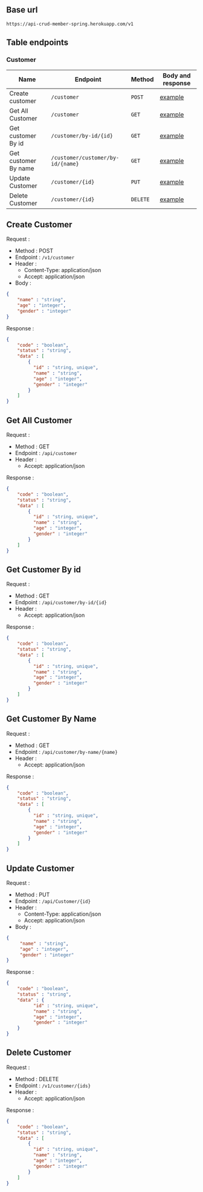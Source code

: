 ## Base url

```
https://api-crud-member-spring.herokuapp.com/v1
```

## Table endpoints

### Customer

| Name                 | Endpoint                                                    | Method   | Body and response                |
|----------------------|-------------------------------------------------------------|----------|----------------------------------|
| Create customer      | `/customer`                                                 | `POST`   | [example](#create-customer)      |
| Get All Customer     | `/customer`                                                 | `GET`    | [example](#get-all-customer)     |
| Get customer By id    | `/customer/by-id/{id}`                                      | `GET`    | [example](#get-customer-by-id)   |
| Get customer By name  | `/customer/customer/by-id/{name}`                           | `GET`    | [example](#get-customer-by-name) |
| Update Customer      | `/customer/{id}` | `PUT`    | [example](#update-customer)      |
| Delete Customer      | `/customer/{id}` | `DELETE` | [example](#delete-customer)      |

## Create Customer

Request :

- Method : POST
- Endpoint : `/v1/customer`
- Header :
  - Content-Type: application/json
  - Accept: application/json
- Body :

```json 
{ 
    "name" : "string",
    "age" : "integer",
    "gender" : "integer"
}
```

Response :

```json 
{
    "code" : "boolean",
    "status" : "string",
    "data" : [
        {
          "id" : "string, unique",
          "name" : "string",
          "age" : "integer",
          "gender" : "integer"
        }
    ]
}
```

## Get All Customer

Request :

- Method : GET
- Endpoint : `/api/customer`
- Header :
  - Accept: application/json

Response :

```json 
{
    "code" : "boolean",
    "status" : "string",
    "data" : [
        {
          "id" : "string, unique",
          "name" : "string",
          "age" : "integer",
          "gender" : "integer"
        }
    ]
}
```

## Get Customer By id

Request :

- Method : GET
- Endpoint : `/api/customer/by-id/{id}`
- Header :
  - Accept: application/json

Response :

```json 
{
    "code" : "boolean",
    "status" : "string",
    "data" : [
        {
          "id" : "string, unique",
          "name" : "string",
          "age" : "integer",
          "gender" : "integer"
        }
    ]
}
```

## Get Customer By Name

Request :

- Method : GET
- Endpoint : `/api/customer/by-name/{name}`
- Header :
  - Accept: application/json

Response :

```json 
{
    "code" : "boolean",
    "status" : "string",
    "data" : [
        {
          "id" : "string, unique",
          "name" : "string",
          "age" : "integer",
          "gender" : "integer"
        }
    ]
}
```

## Update Customer

Request :

- Method : PUT
- Endpoint : `/api/Customer/{id}`
- Header :
  - Content-Type: application/json
  - Accept: application/json
- Body :

```json 
{
     "name" : "string",
     "age" : "integer",
     "gender" : "integer"
}
```

Response :

```json 
{
    "code" : "boolean",
    "status" : "string",
    "data" : {
          "id" : "string, unique",
          "name" : "string",
          "age" : "integer",
          "gender" : "integer"
    } 
}
```

## Delete Customer

Request :

- Method : DELETE
- Endpoint : `/v1/customer/{ids}`
- Header :
  - Accept: application/json

Response :

```json 
{
    "code" : "boolean",
    "status" : "string",
    "data" : [
        {
          "id" : "string, unique",
          "name" : "string",
          "age" : "integer",
          "gender" : "integer"
        }
    ]
}
```